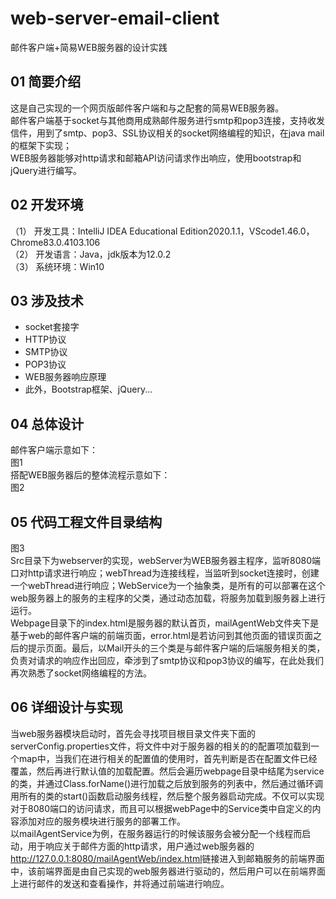 # web-server-email-client
邮件客户端+简易WEB服务器的设计实践
## 01 简要介绍
这是自己实现的一个网页版邮件客户端和与之配套的简易WEB服务器。</br>
邮件客户端基于socket与其他商用成熟邮件服务进行smtp和pop3连接，支持收发信件，用到了smtp、pop3、SSL协议相关的socket网络编程的知识，在java mail的框架下实现；</br>
WEB服务器能够对http请求和邮箱API访问请求作出响应，使用bootstrap和jQuery进行编写。
## 02 开发环境
（1）	开发工具：IntelliJ IDEA Educational Edition2020.1.1，VScode1.46.0，Chrome83.0.4103.106</br>
（2）	开发语言：Java，jdk版本为12.0.2</br>
（3）	系统环境：Win10
## 03 涉及技术
* socket套接字
* HTTP协议
* SMTP协议
* POP3协议
* WEB服务器响应原理
* 此外，Bootstrap框架、jQuery...
## 04 总体设计
邮件客户端示意如下：</br>
图1</br>
搭配WEB服务器后的整体流程示意如下：</br>
图2</br>
## 05 代码工程文件目录结构
图3</br>
Src目录下为webserver的实现，webServer为WEB服务器主程序，监听8080端口对http请求进行响应；webThread为连接线程，当监听到socket连接时，创建一个webThread进行响应；WebService为一个抽象类，是所有的可以部署在这个web服务器上的服务的主程序的父类，通过动态加载，将服务加载到服务器上进行运行。</br>
Webpage目录下的index.html是服务器的默认首页，mailAgentWeb文件夹下是基于web的邮件客户端的前端页面，error.html是若访问到其他页面的错误页面之后的提示页面。最后，以Mail开头的三个类是与邮件客户端的后端服务相关的类，负责对请求的响应作出回应，牵涉到了smtp协议和pop3协议的编写，在此处我们再次熟悉了socket网络编程的方法。
## 06 详细设计与实现
当web服务器模块启动时，首先会寻找项目根目录文件夹下面的serverConfig.properties文件，将文件中对于服务器的相关的的配置项加载到一个map中，当我们在进行相关的配置值的使用时，首先判断是否在配置文件已经覆盖，然后再进行默认值的加载配置。然后会遍历webpage目录中结尾为service的类，并通过Class.forName()进行加载之后放到服务的列表中，然后通过循环调用所有的类的start()函数启动服务线程，然后整个服务器启动完成。不仅可以实现对于8080端口的访问请求，而且可以根据webPage中的Service类中自定义的内容添加对应的服务模块进行服务的部署工作。</br>
以mailAgentService为例，在服务器运行的时候该服务会被分配一个线程而启动，用于响应关于邮件方面的http请求，用户通过web服务器的<http://127.0.0.1:8080/mailAgentWeb/index.html>链接进入到邮箱服务的前端界面中，该前端界面是由自己实现的web服务器进行驱动的，然后用户可以在前端界面上进行邮件的发送和查看操作，并将通过前端进行响应。
